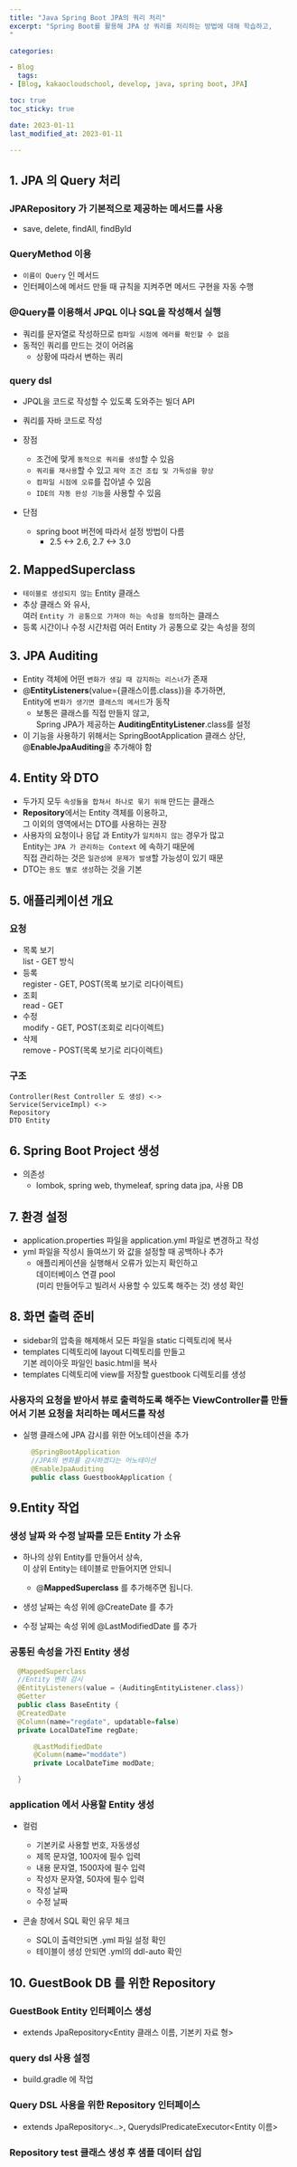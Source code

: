 ```yaml
---
title: "Java Spring Boot JPA의 쿼리 처리"
excerpt: "Spring Boot를 활용해 JPA 상 쿼리를 처리하는 방법에 대해 학습하고,
"

categories:

- Blog
  tags:
- [Blog, kakaocloudschool, develop, java, spring boot, JPA]

toc: true
toc_sticky: true

date: 2023-01-11
last_modified_at: 2023-01-11

---
```


## 1. JPA 의 Query 처리

### JPARepository 가 기본적으로 제공하는 메서드를 사용

- save, delete, findAll, findById

### QueryMethod 이용

- `이름이 Query` 인 메서드
- 인터페이스에 메서드 만들 때 규칙을 지켜주면 메서드 구현을 자동 수행

### @Query를 이용해서 JPQL 이나 SQL을 작성해서 실행

- 쿼리를 문자열로 작성하므로 `컴파일 시점에 에러를 확인할 수 없음`
- 동적인 쿼리를 만드는 것이 어려움
  - 상황에 따라서 변하는 쿼리

### query dsl

- JPQL을 코드로 작성할 수 있도록 도와주는 빌더 API
- 쿼리를 자바 코드로 작성
- 장점
  - 조건에 맞게 `동적으로 쿼리를 생성`할 수 있음
  - `쿼리를 재사용`할 수 있고 `제약 조건 조립 및 가독성을 향상`
  - `컴파일 시점에 오류`를 잡아낼 수 있음
  - `IDE의 자동 완성 기능`을 사용할 수 있음
- 단점

  - spring boot 버전에 따라서 설정 방법이 다름
    - 2.5 <-> 2.6, 2.7 <-> 3.0

## 2. MappedSuperclass

- `테이블로 생성되지 않는` Entity 클래스
- 추상 클래스 와 유사,  
  여러 `Entity 가 공통으로 가져야 하는 속성을 정의`하는 클래스
- 등록 시간이나 수정 시간처럼 여러 Entity 가 공통으로 갖는 속성을 정의

## 3. JPA Auditing

- Entity 객체에 어떤 `변화가 생길 때 감지하는 리스너`가 존재
- @**EntityListeners**(value={클래스이름.class})을 추가하면,  
  Entity에 `변화가 생기면 클래스의 메서드`가 동작
  - 보통은 클래스를 직접 만들지 않고,  
    Spring JPA가 제공하는 **AuditingEntityListener**.class를 설정
- 이 기능을 사용하기 위해서는 SpringBootApplication 클래스 상단,  
  @**EnableJpaAuditing**을 추가해야 함

## 4. Entity 와 DTO

- 두가지 모두 `속성들을 합쳐서 하나로 묶기 위해` 만드는 클래스
- **Repository**에서는 Entity 객체를 이용하고,  
  그 이외의 영역에서는 DTO를 사용하는 권장
- 사용자의 요청이나 응답 과 Entity가 `일치하지 않는` 경우가 많고  
  Entity는 `JPA 가 관리하는 Context` 에 속하기 때문에  
  직접 관리하는 것은 `일관성에 문제가 발생`할 가능성이 있기 때문
- DTO는 `용도 별로 생성`하는 것을 기본

## 5. 애플리케이션 개요

### 요청

- 목록 보기  
  list - GET 방식
- 등록  
  register - GET, POST(목록 보기로 리다이렉트)
- 조회  
  read - GET
- 수정  
  modify - GET, POST(조회로 리다이렉트)
- 삭제  
  remove - POST(목록 보기로 리다이렉트)

### 구조

```
Controller(Rest Controller 도 생성) <->
Service(ServiceImpl) <->
Repository
DTO Entity
```

## 6. Spring Boot Project 생성

- 의존성
  - lombok, spring web, thymeleaf, spring data jpa, 사용 DB

## 7. 환경 설정

- application.properties 파일을 application.yml 파일로 변경하고 작성
- yml 파일을 작성시 들여쓰기 와 값을 설정할 때 공백하나 추가
  - 애플리케이션을 실행해서 오류가 있는지 확인하고  
    데이터베이스 연결 pool  
    (미리 만들어두고 빌려서 사용할 수 있도록 해주는 것) 생성 확인

## 8. 화면 출력 준비

- sidebar의 압축을 해제해서 모든 파일을 static 디렉토리에 복사
- templates 디렉토리에 layout 디렉토리를 만들고  
  기본 레이아웃 파일인 basic.html을 복사
- templates 디렉토리에 view를 저장할 guestbook 디렉토리를 생성

### 사용자의 요청을 받아서 뷰로 출력하도록 해주는 ViewController를 만들어서 기본 요청을 처리하는 메서드를 작성

- 실행 클래스에 JPA 감시를 위한 어노테이션을 추가
  ```java
    @SpringBootApplication
    //JPA의 변화를 감시하겠다는 어노테이션
    @EnableJpaAuditing
    public class GuestbookApplication {
  ```

## 9.Entity 작업

### 생성 날짜 와 수정 날짜를 모든 Entity 가 소유

- 하나의 상위 Entity를 만들어서 상속,  
  이 상위 Entity는 테이블로 만들어지면 안되니

  - @**MappedSuperclass** 를 추가해주면 됩니다.

- 생성 날짜는 속성 위에 @CreateDate 를 추가

- 수정 날짜는 속성 위에 @LastModifiedDate 를 추가

### 공통된 속성을 가진 Entity 생성

```java
  @MappedSuperclass
  //Entity 변화 감시
  @EntityListeners(value = {AuditingEntityListener.class})
  @Getter
  public class BaseEntity {
  @CreatedDate
  @Column(name="regdate", updatable=false)
  private LocalDateTime regDate;

      @LastModifiedDate
      @Column(name="moddate")
      private LocalDateTime modDate;

  }
```

### application 에서 사용할 Entity 생성

- 컬럼

  - 기본키로 사용할 번호, 자동생성
  - 제목 문자열, 100자에 필수 입력
  - 내용 문자열, 1500자에 필수 입력
  - 작성자 문자열, 50자에 필수 입력
  - 작성 날짜
  - 수정 날짜

- 콘솔 창에서 SQL 확인 유무 체크
  - SQL이 출력안되면 .yml 파일 설정 확인
  - 테이블이 생성 안되면 .yml의 ddl-auto 확인

## 10. GuestBook DB 를 위한 Repository

### GuestBook Entity 인터페이스 생성

- extends JpaRepository\<Entity 클래스 이름, 기본키 자료 형>

### query dsl 사용 설정

- build.gradle 에 작업

### Query DSL 사용을 위한 Repository 인터페이스

- extends JpaRepository\<..>, QuerydslPredicateExecutor\<Entity 이름>

### Repository test 클래스 생성 후 샘플 데이터 삽입
